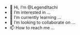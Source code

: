 - 👋 Hi, I’m @LegendItachi
- 👀 I’m interested in ...
- 🌱 I’m currently learning ...
- 💞️ I’m looking to collaborate on ...
- 📫 How to reach me ...

<!---
LegendItachi/LegendItachi is a ✨ special ✨ repository because its `README.md` (this file) appears on your GitHub profile.
You can click the Preview link to take a look at your changes.
--->
